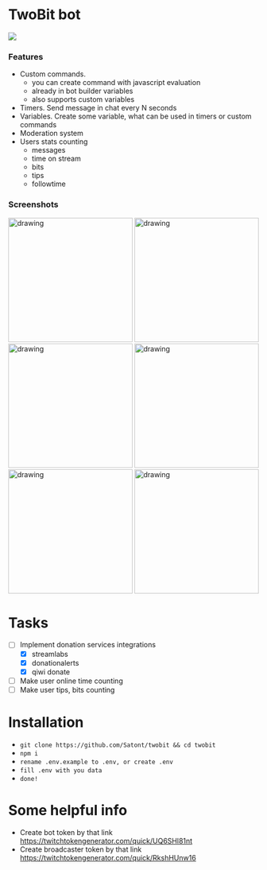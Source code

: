 # TwoBit bot

![](https://img.shields.io/github/issues/satont/twobit)

### Features

- Custom commands.
	- you can create command with javascript evaluation
	- already in bot builder variables
	- also supports custom variables
- Timers. Send message in chat every N seconds
- Variables. Create some variable, what can be used in timers or custom commands
- Moderation system
- Users stats counting
	- messages
	- time on stream
	- bits
	- tips
	- followtime

### Screenshots
<a href="https://i.imgur.com/2klWP6o.png"><img src="https://i.imgur.com/2klWP6o.png" alt="drawing" width="250"/></a> <a href="https://i.imgur.com/EhikpI0.png"><img src="https://i.imgur.com/EhikpI0.png" alt="drawing" width="250"/></a> <a href="https://i.imgur.com/ap6lh28.png"><img src="https://i.imgur.com/ap6lh28.png" alt="drawing" width="250"/></a> <a href="https://i.imgur.com/enrORyu.png"><img src="https://i.imgur.com/enrORyu.png" alt="drawing" width="250"/></a> <a href="https://i.imgur.com/rmMmkvU.png"><img src="https://i.imgur.com/rmMmkvU.png" alt="drawing" width="250"/></a> <a href="https://i.imgur.com/ZvcI4I7.png"><img src="https://i.imgur.com/ZvcI4I7.png" alt="drawing" width="250"/></a> 

# Tasks

- [ ] Implement donation services integrations
	- [x] streamlabs
	- [x] donationalerts
	- [x] qiwi donate
- [ ] Make user online time counting
- [ ] Make user tips, bits counting

# Installation
- `git clone https://github.com/Satont/twobit && cd twobit`
- `npm i`
- `rename .env.example to .env, or create .env`
- `fill .env with you data`
- `done!`

# Some helpful info
- Create bot token by that link https://twitchtokengenerator.com/quick/UQ6SHl81nt
- Create broadcaster token by that link https://twitchtokengenerator.com/quick/RkshHUnw16